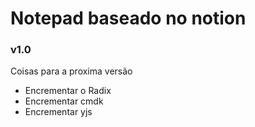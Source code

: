 <h1> Notepad baseado no notion<h3> v1.0 </h3>  </h1>

<p>Coisas para a proxima versão </p>

<ul>
   <li>Encrementar o Radix</li>
   <li>Encrementar cmdk</li>
   <li>Encrementar yjs</li>
</ul>
